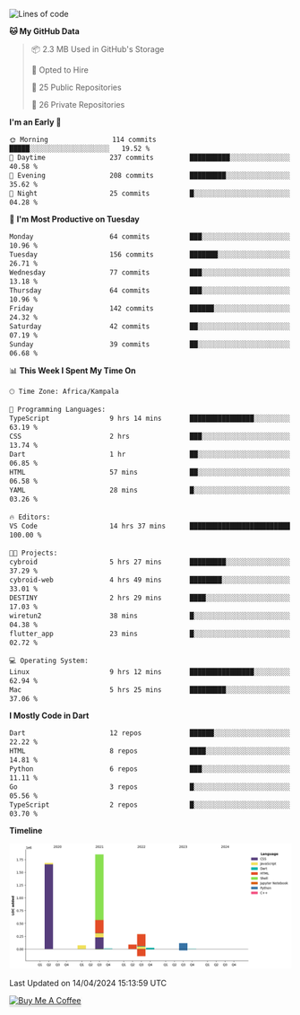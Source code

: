 <!--START_SECTION:waka-->
![Lines of code](https://img.shields.io/badge/From%20Hello%20World%20I%27ve%20Written-4.1%20million%20lines%20of%20code-blue)

**🐱 My GitHub Data** 

> 📦 2.3 MB Used in GitHub's Storage 
 > 
> 💼 Opted to Hire
 > 
> 📜 25 Public Repositories 
 > 
> 🔑 26 Private Repositories 
 > 
**I'm an Early 🐤** 

```text
🌞 Morning                114 commits         █████░░░░░░░░░░░░░░░░░░░░   19.52 % 
🌆 Daytime                237 commits         ██████████░░░░░░░░░░░░░░░   40.58 % 
🌃 Evening                208 commits         █████████░░░░░░░░░░░░░░░░   35.62 % 
🌙 Night                  25 commits          █░░░░░░░░░░░░░░░░░░░░░░░░   04.28 % 
```
📅 **I'm Most Productive on Tuesday** 

```text
Monday                   64 commits          ███░░░░░░░░░░░░░░░░░░░░░░   10.96 % 
Tuesday                  156 commits         ███████░░░░░░░░░░░░░░░░░░   26.71 % 
Wednesday                77 commits          ███░░░░░░░░░░░░░░░░░░░░░░   13.18 % 
Thursday                 64 commits          ███░░░░░░░░░░░░░░░░░░░░░░   10.96 % 
Friday                   142 commits         ██████░░░░░░░░░░░░░░░░░░░   24.32 % 
Saturday                 42 commits          ██░░░░░░░░░░░░░░░░░░░░░░░   07.19 % 
Sunday                   39 commits          ██░░░░░░░░░░░░░░░░░░░░░░░   06.68 % 
```


📊 **This Week I Spent My Time On** 

```text
🕑︎ Time Zone: Africa/Kampala

💬 Programming Languages: 
TypeScript               9 hrs 14 mins       ████████████████░░░░░░░░░   63.19 % 
CSS                      2 hrs               ███░░░░░░░░░░░░░░░░░░░░░░   13.74 % 
Dart                     1 hr                ██░░░░░░░░░░░░░░░░░░░░░░░   06.85 % 
HTML                     57 mins             ██░░░░░░░░░░░░░░░░░░░░░░░   06.58 % 
YAML                     28 mins             █░░░░░░░░░░░░░░░░░░░░░░░░   03.26 % 

🔥 Editors: 
VS Code                  14 hrs 37 mins      █████████████████████████   100.00 % 

🐱‍💻 Projects: 
cybroid                  5 hrs 27 mins       █████████░░░░░░░░░░░░░░░░   37.29 % 
cybroid-web              4 hrs 49 mins       ████████░░░░░░░░░░░░░░░░░   33.01 % 
DESTINY                  2 hrs 29 mins       ████░░░░░░░░░░░░░░░░░░░░░   17.03 % 
wiretun2                 38 mins             █░░░░░░░░░░░░░░░░░░░░░░░░   04.38 % 
flutter_app              23 mins             █░░░░░░░░░░░░░░░░░░░░░░░░   02.72 % 

💻 Operating System: 
Linux                    9 hrs 12 mins       ████████████████░░░░░░░░░   62.94 % 
Mac                      5 hrs 25 mins       █████████░░░░░░░░░░░░░░░░   37.06 % 
```

**I Mostly Code in Dart** 

```text
Dart                     12 repos            ██████░░░░░░░░░░░░░░░░░░░   22.22 % 
HTML                     8 repos             ████░░░░░░░░░░░░░░░░░░░░░   14.81 % 
Python                   6 repos             ███░░░░░░░░░░░░░░░░░░░░░░   11.11 % 
Go                       3 repos             █░░░░░░░░░░░░░░░░░░░░░░░░   05.56 % 
TypeScript               2 repos             █░░░░░░░░░░░░░░░░░░░░░░░░   03.70 % 
```



**Timeline**

![Lines of Code chart](https://raw.githubusercontent.com/drexhacker/drexhacker/main/assets/bar_graph.png)


 Last Updated on 14/04/2024 15:13:59 UTC
<!--END_SECTION:waka-->

<a href="https://www.buymeacoffee.com/drexsoftorg" target="_blank"><img src="https://www.buymeacoffee.com/assets/img/custom_images/orange_img.png" alt="Buy Me A Coffee" style="height: 41px !important;width: 174px !important;box-shadow: 0px 3px 2px 0px rgba(190, 190, 190, 0.5) !important;-webkit-box-shadow: 0px 3px 2px 0px rgba(190, 190, 190, 0.5) !important;" ></a>


<!---
drexhacker/drexhacker is a ✨ special ✨ repository because its `README.md` (this file) appears on your GitHub profile.
You can click the Preview link to take a look at your changes.
--->
